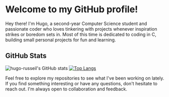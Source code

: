 # Welcome to my GitHub profile!

Hey there! I'm Hugo, a second-year Computer Science student and passionate coder who loves tinkering with projects whenever inspiration strikes or boredom sets in. Most of this time is dedicated to coding in C, building small personal projects for fun and learning.

## GitHub Stats

![hugo-russeil's GitHub stats](https://github-readme-stats.vercel.app/api?username=hugo-russeil&theme=dark&show_icons=true)
[![Top Langs](https://github-readme-stats.vercel.app/api/top-langs/?username=hugo-russeil&layout=compact&theme=dark)](https://github.com/anuraghazra/github-readme-stats)

Feel free to explore my repositories to see what I've been working on lately. If you find something interesting or have any questions, don't hesitate to reach out. I'm always open to collaboration and feedback.
